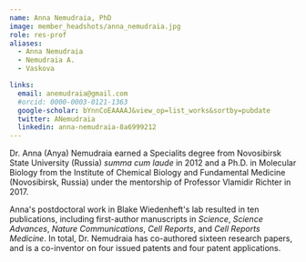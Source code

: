 ```yaml
---
name: Anna Nemudraia, PhD
image: member_headshots/anna_nemudraia.jpg
role: res-prof
aliases:
  - Anna Nemudraia
  - Nemudraia A.
  - Vaskova

links:
  email: anemudraia@gmail.com
  #orcid: 0000-0003-0121-1363
  google-scholar: bYnnCoEAAAAJ&view_op=list_works&sortby=pubdate
  twitter: ANemudraia
  linkedin: anna-nemudraia-8a6999212
---
```


Dr. Anna (Anya) Nemudraia earned a Specialits degree from Novosibirsk State University (Russia) *summa cum laude* in 2012 and a Ph.D. in Molecular Biology from the Institute of Chemical Biology and Fundamental Medicine (Novosibirsk, Russia) under the mentorship of Professor Vlamidir Richter in 2017.

Anna's postdoctoral work in Blake Wiedenheft's lab resulted in ten publications, including first-author manuscripts in *Science*, *Science Advances*, *Nature Communications*, *Cell Reports*, and *Cell Reports Medicine*. In total, Dr. Nemudraia has co-authored sixteen research papers, and is a co-inventor on four issued patents and four patent applications.


